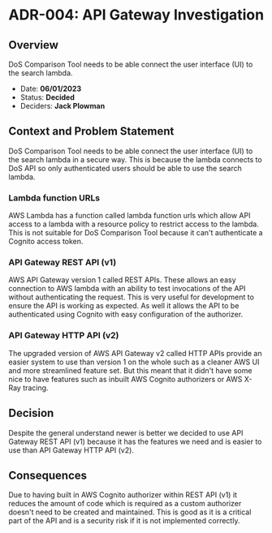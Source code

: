 # ADR-004: API Gateway Investigation

## Overview

DoS Comparison Tool needs to be able connect the user interface (UI) to the search lambda.

- Date: **06/01/2023**
- Status: **Decided**
- Deciders: **Jack Plowman**

## Context and Problem Statement

DoS Comparison Tool needs to be able connect the user interface (UI) to the search lambda in a secure way. This is because the lambda connects to DoS API so only authenticated users should be able to use the search lambda.

### Lambda function URLs

AWS Lambda has a function called lambda function urls which allow API access to a lambda with a resource policy to restrict access to the lambda. This is not suitable for DoS Comparison Tool because it can't authenticate a Cognito access token.

### API Gateway REST API (v1)

AWS API Gateway version 1 called REST APIs. These allows an easy connection to AWS lambda with an ability to test invocations of the API without authenticating the request. This is very useful for development to ensure the API is working as expected. As well it allows the API to be authenticated using Cognito with easy configuration of the authorizer.

### API Gateway HTTP API (v2)

The upgraded version of AWS API Gateway v2 called HTTP APIs provide an easier system to use than version 1 on the whole such as a cleaner AWS UI and more streamlined feature set. But this meant that it didn't have some nice to have features such as inbuilt AWS Cognito authorizers or AWS X-Ray tracing.

## Decision

Despite the general understand newer is better we decided to use API Gateway REST API (v1) because it has the features we need and is easier to use than API Gateway HTTP API (v2).

## Consequences

Due to having built in AWS Cognito authorizer within REST API (v1) it reduces the amount of code which is required as a custom authorizer doesn't need to be created and maintained. This is good as it is a critical part of the API and is a security risk if it is not implemented correctly.
